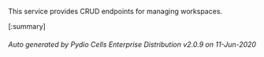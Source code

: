 






This service provides CRUD endpoints for managing workspaces.

[:summary]

###### Auto generated by Pydio Cells Enterprise Distribution v2.0.9 on 11-Jun-2020
